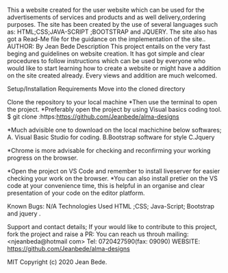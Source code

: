 This a website created for the user website which can be used for the advertisements of services and products and as well delivery,ordering purposes. The site has been created by the use of several languages such as: HTML;CSS;JAVA-SCRIPT ;BOOTSTRAP and JQUERY. The site also has got a Read-Me file for the guidance on the implementation of the site..
AUTHOR: By Jean Bede
Description
This project entails on the very fast beging and guidelines on website creation. It has got simple and clear procedures to follow instructions which can be used by everyone who would like to start learning how to create a website or might have a addition on the site created already. Every views and addition are much welcomed.

Setup/Installation Requirements
Move into the cloned directory

Clone the repository to your local machine *Then use the terminal to open the project. *Preferably open the project by using Visual basics coding tool. $ git clone :https:https://github.com/Jeanbede/alma-designs

*Much advisible one to download on the local machichine below softwares; 
A. Visual Basic Studio for coding.
B.Bootstrap software for style
C.Jquery

*Chrome is more advisable for checking and reconfirming your working progress on the browser. 

*Open the project on VS Code and remember to install  liveserver for easier checking your work on the browser. 
*You can also install pretier on the VS code at your convenience time, this is helpful in an organise and clear presentation of your code on the editor platform.

Known Bugs:
N/A
Technologies Used
HTML ;CSS; Java-Script; Bootstrap and jquery .

Support and contact details;
If your would like to contribute to this project, fork the project and raise a PR: You can reach us throuh mailing: <njeanbeda@hotmail com> Tel: 0720427590(fax: 09090) WEBSITE: https://github.com/Jeanbede/alma-designs

<License>
MIT Copyright (c) 2020 Jean Bede.
